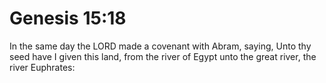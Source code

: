 # Genesis 15:18

In the same day the LORD made a covenant with Abram, saying, Unto thy seed have I given this land, from the river of Egypt unto the great river, the river Euphrates: